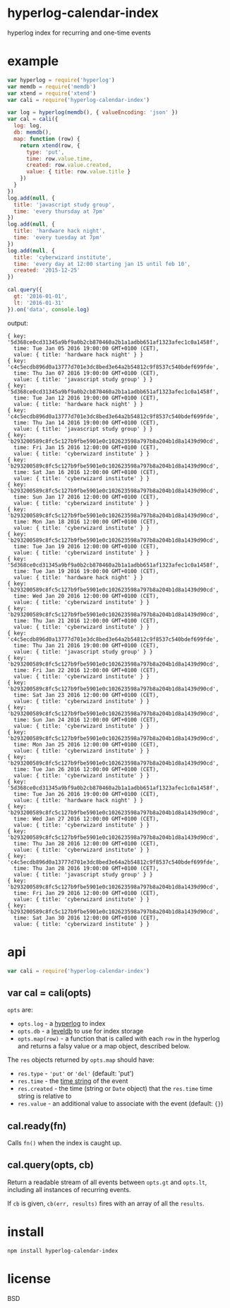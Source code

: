 # hyperlog-calendar-index

hyperlog index for recurring and one-time events

# example

``` js
var hyperlog = require('hyperlog')
var memdb = require('memdb')
var xtend = require('xtend')
var cali = require('hyperlog-calendar-index')

var log = hyperlog(memdb(), { valueEncoding: 'json' })
var cal = cali({
  log: log,
  db: memdb(),
  map: function (row) {
    return xtend(row, {
      type: 'put',
      time: row.value.time,
      created: row.value.created,
      value: { title: row.value.title }
    })
  }
})
log.add(null, {
  title: 'javascript study group',
  time: 'every thursday at 7pm'
})
log.add(null, {
  title: 'hardware hack night',
  time: 'every tuesday at 7pm'
})
log.add(null, {
  title: 'cyberwizard institute',
  time: 'every day at 12:00 starting jan 15 until feb 10',
  created: '2015-12-25'
})

cal.query({
  gt: '2016-01-01',
  lt: '2016-01-31'
}).on('data', console.log)
```

output:

```
{ key: '5d368ce0cd31345a9bf9a0b2cb870460a2b1a1adbb651af1323afec1c0a1458f',
  time: Tue Jan 05 2016 19:00:00 GMT+0100 (CET),
  value: { title: 'hardware hack night' } }
{ key: 'c4c5ecdb896d0a13777d701e3dc8bed3e64a2b54812c9f8537c540bdef699fde',
  time: Thu Jan 07 2016 19:00:00 GMT+0100 (CET),
  value: { title: 'javascript study group' } }
{ key: '5d368ce0cd31345a9bf9a0b2cb870460a2b1a1adbb651af1323afec1c0a1458f',
  time: Tue Jan 12 2016 19:00:00 GMT+0100 (CET),
  value: { title: 'hardware hack night' } }
{ key: 'c4c5ecdb896d0a13777d701e3dc8bed3e64a2b54812c9f8537c540bdef699fde',
  time: Thu Jan 14 2016 19:00:00 GMT+0100 (CET),
  value: { title: 'javascript study group' } }
{ key: 'b293200589c8fc5c127b9fbe5901e0c102623598a797b8a204b1d8a1439d90cd',
  time: Fri Jan 15 2016 12:00:00 GMT+0100 (CET),
  value: { title: 'cyberwizard institute' } }
{ key: 'b293200589c8fc5c127b9fbe5901e0c102623598a797b8a204b1d8a1439d90cd',
  time: Sat Jan 16 2016 12:00:00 GMT+0100 (CET),
  value: { title: 'cyberwizard institute' } }
{ key: 'b293200589c8fc5c127b9fbe5901e0c102623598a797b8a204b1d8a1439d90cd',
  time: Sun Jan 17 2016 12:00:00 GMT+0100 (CET),
  value: { title: 'cyberwizard institute' } }
{ key: 'b293200589c8fc5c127b9fbe5901e0c102623598a797b8a204b1d8a1439d90cd',
  time: Mon Jan 18 2016 12:00:00 GMT+0100 (CET),
  value: { title: 'cyberwizard institute' } }
{ key: 'b293200589c8fc5c127b9fbe5901e0c102623598a797b8a204b1d8a1439d90cd',
  time: Tue Jan 19 2016 12:00:00 GMT+0100 (CET),
  value: { title: 'cyberwizard institute' } }
{ key: '5d368ce0cd31345a9bf9a0b2cb870460a2b1a1adbb651af1323afec1c0a1458f',
  time: Tue Jan 19 2016 19:00:00 GMT+0100 (CET),
  value: { title: 'hardware hack night' } }
{ key: 'b293200589c8fc5c127b9fbe5901e0c102623598a797b8a204b1d8a1439d90cd',
  time: Wed Jan 20 2016 12:00:00 GMT+0100 (CET),
  value: { title: 'cyberwizard institute' } }
{ key: 'b293200589c8fc5c127b9fbe5901e0c102623598a797b8a204b1d8a1439d90cd',
  time: Thu Jan 21 2016 12:00:00 GMT+0100 (CET),
  value: { title: 'cyberwizard institute' } }
{ key: 'c4c5ecdb896d0a13777d701e3dc8bed3e64a2b54812c9f8537c540bdef699fde',
  time: Thu Jan 21 2016 19:00:00 GMT+0100 (CET),
  value: { title: 'javascript study group' } }
{ key: 'b293200589c8fc5c127b9fbe5901e0c102623598a797b8a204b1d8a1439d90cd',
  time: Fri Jan 22 2016 12:00:00 GMT+0100 (CET),
  value: { title: 'cyberwizard institute' } }
{ key: 'b293200589c8fc5c127b9fbe5901e0c102623598a797b8a204b1d8a1439d90cd',
  time: Sat Jan 23 2016 12:00:00 GMT+0100 (CET),
  value: { title: 'cyberwizard institute' } }
{ key: 'b293200589c8fc5c127b9fbe5901e0c102623598a797b8a204b1d8a1439d90cd',
  time: Sun Jan 24 2016 12:00:00 GMT+0100 (CET),
  value: { title: 'cyberwizard institute' } }
{ key: 'b293200589c8fc5c127b9fbe5901e0c102623598a797b8a204b1d8a1439d90cd',
  time: Mon Jan 25 2016 12:00:00 GMT+0100 (CET),
  value: { title: 'cyberwizard institute' } }
{ key: 'b293200589c8fc5c127b9fbe5901e0c102623598a797b8a204b1d8a1439d90cd',
  time: Tue Jan 26 2016 12:00:00 GMT+0100 (CET),
  value: { title: 'cyberwizard institute' } }
{ key: '5d368ce0cd31345a9bf9a0b2cb870460a2b1a1adbb651af1323afec1c0a1458f',
  time: Tue Jan 26 2016 19:00:00 GMT+0100 (CET),
  value: { title: 'hardware hack night' } }
{ key: 'b293200589c8fc5c127b9fbe5901e0c102623598a797b8a204b1d8a1439d90cd',
  time: Wed Jan 27 2016 12:00:00 GMT+0100 (CET),
  value: { title: 'cyberwizard institute' } }
{ key: 'b293200589c8fc5c127b9fbe5901e0c102623598a797b8a204b1d8a1439d90cd',
  time: Thu Jan 28 2016 12:00:00 GMT+0100 (CET),
  value: { title: 'cyberwizard institute' } }
{ key: 'c4c5ecdb896d0a13777d701e3dc8bed3e64a2b54812c9f8537c540bdef699fde',
  time: Thu Jan 28 2016 19:00:00 GMT+0100 (CET),
  value: { title: 'javascript study group' } }
{ key: 'b293200589c8fc5c127b9fbe5901e0c102623598a797b8a204b1d8a1439d90cd',
  time: Fri Jan 29 2016 12:00:00 GMT+0100 (CET),
  value: { title: 'cyberwizard institute' } }
{ key: 'b293200589c8fc5c127b9fbe5901e0c102623598a797b8a204b1d8a1439d90cd',
  time: Sat Jan 30 2016 12:00:00 GMT+0100 (CET),
  value: { title: 'cyberwizard institute' } }
```

# api

``` js
var cali = require('hyperlog-calendar-index')
```

## var cal = cali(opts)

`opts` are:

* `opts.log` - a [hyperlog][1] to index
* `opts.db` - a [leveldb][2] to use for index storage
* `opts.map(row)` - a function that is called with each `row` in the hyperlog
and returns a falsy value or a map object, described below.

The `res` objects returned by `opts.map` should have:

* `res.type` - `'put'` or `'del'` (default: 'put')
* `res.time` - the [time string][3] of the event
* `res.created` - the time (string or `Date` object) that the `res.time` time
string is relative to
* `res.value` - an additional value to associate with the event (default: `{}`)

[1]: https://npmjs.com/package/hyperlog
[2]: https://npmjs.com/package/level
[3]: https://npmjs.com/package/parse-messy-schedule

## cal.ready(fn)

Calls `fn()` when the index is caught up.

## cal.query(opts, cb)

Return a readable stream of all events between `opts.gt` and `opts.lt`,
including all instances of recurring events.

If `cb` is given, `cb(err, results)` fires with an array of all the `results`.

# install

```
npm install hyperlog-calendar-index
```

# license

BSD
